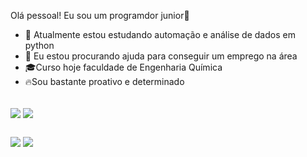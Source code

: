 Olá pessoal! Eu sou um programdor junior👋

- 🌱 Atualmente estou estudando automação e análise de dados em python
- 🤔 Eu estou procurando ajuda para conseguir um emprego na área
- 🎓Curso hoje faculdade de Engenharia Química
- 🔥Sou bastante proativo e determinado

</div>
<div style="display: inline_block"><br>
	<img align="center" src="https://img.shields.io/badge/Python-FFD43B?style=for-the-badge&logo=python&logoColor=darkgreen.svg">
  	<img align="center" src="https://img.shields.io/badge/Jupyter-F37626.svg?&style=for-the-badge&logo=Jupyter&logoColor=white.svg">
</div>

##

</div>
<a href = "mailto:heldernascimento026@gmail.com"><img src="https://img.shields.io/badge/-Gmail-%23333?style=for-the-badge&logo=gmail&logoColor=white" target="_blank"></a>
<a href="https://instagram.com/heldernv" target="_blank"><img src="https://img.shields.io/badge/-Instagram-%23E4405F?style=for-the-badge&logo=instagram&logoColor=white" target="_blank"></a>
